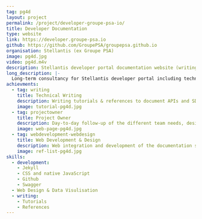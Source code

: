 ```yaml
---
tag: pg4d
layout: project
permalink: /project/developer-groupe-psa-io/
title: Developer Documentation
type: website
link: https://developer.groupe-psa.io
github: https://github.com/GroupePSA/groupepsa.github.io
organisation: Stellantis (ex Groupe PSA)
image: pg4d.jpg
video: pg4d.m4v
description: Stellantis developer portal documentation website (writing, design and development of tutorials & references).
long_description: |-  
  Long-term consultancy for Stellantis developer portal including technical writing, developement, design and project management. This website is the documentation platform for Stellantis (ex Froupe PSA) connected cars APIs.
achievments:
  - tag: writing
    title: Technical Writing
    description: Writing tutorials & references to document APIs and SDKs.
    image: tutorial-pg4d.jpg
  - tag: projectowner
    title: Project Owner
    description: Day-to-day follow-up of the different team needs, designing the product and prioritizing new features and management of the JIRA tickets.
    image: web-page-pg4d.jpg
  - tag: webdevelopment-webdesign
    title: Web Development & Design
    description: Web integration and development of the documentation system. Designing user-friendly layout, schema & systems for this website.
    image: ref-list-pg4d.jpg
skills:
  - development:
    - Jekyll
    - CSS and native JavaScript
    - Github
    - Swagger
  - Web Design & Data Visulisation
  - writing:
    - Tutorials
    - References
---
```

